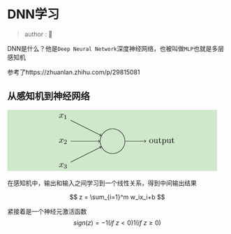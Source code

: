 # DNN学习

> author : 🐋

DNN是什么？他是`Deep Neural Network`深度神经网络，也被叫做`MLP`也就是多层感知机

参考了https://zhuanlan.zhihu.com/p/29815081

## 从感知机到神经网络

![Alt text](image.png)

在感知机中，输出和输入之间学习到一个线性关系，得到中间输出结果

$$
z = \sum_{i=1}^m w_ix_i+b
$$

紧接着是一个神经元激活函数
$$
sign(z)=-1(if \ z < 0) 1 (if \ z \ge 0)
$$

